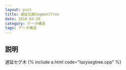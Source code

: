 ```yaml
---
layout: post
title: 遅延伝搬SegmentTree
date: 2018-04-29
category: データ構造
tags: データ構造
---
```


## 説明
遅延セグ木
{% include a.html code="lazysegtree.cpp" %}